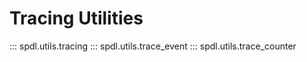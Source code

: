 # Tracing Utilities

::: spdl.utils.tracing
::: spdl.utils.trace_event
::: spdl.utils.trace_counter
